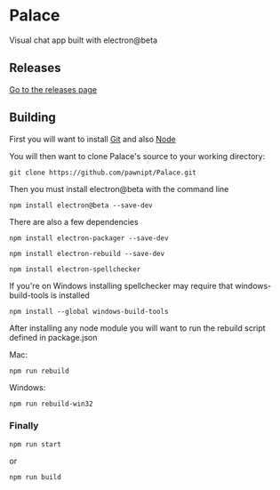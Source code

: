 # Palace
Visual chat app built with electron@beta


## Releases
[Go to the releases page](https://github.com/pawnipt/Palace/releases)


## Building

First you will want to install [Git](https://git-scm.com/downloads) and also [Node](https://nodejs.org/en/)

You will then want to clone Palace's source to your working directory:
```
git clone https://github.com/pawnipt/Palace.git
```

Then you must install electron@beta with the command line
```
npm install electron@beta --save-dev
```
There are also a few dependencies
```
npm install electron-packager --save-dev
```
```
npm install electron-rebuild --save-dev
```
```
npm install electron-spellchecker
```
If you're on Windows installing spellchecker may require that windows-build-tools is installed
```
npm install --global windows-build-tools
```


After installing any node module you will want to run the rebuild script defined in package.json

Mac:
```
npm run rebuild
```
Windows:
```
npm run rebuild-win32
```

### Finally
```
npm run start
```
or
```
npm run build
```
